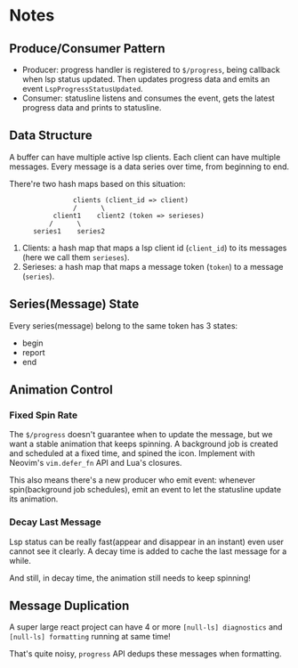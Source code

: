 # Notes

## Produce/Consumer Pattern

- Producer: progress handler is registered to `$/progress`, being callback when lsp status updated. Then updates progress data and emits an event `LspProgressStatusUpdated`.
- Consumer: statusline listens and consumes the event, gets the latest progress data and prints to statusline.

## Data Structure

A buffer can have multiple active lsp clients. Each client can have multiple messages. Every message is a data series over time, from beginning to end.

There're two hash maps based on this situation:

```
                clients (client_id => client)
                /      \
           client1    client2 (token => serieses)
          /      \
      series1    series2
```

1. Clients: a hash map that maps a lsp client id (`client_id`) to its messages (here we call them `serieses`).
2. Serieses: a hash map that maps a message token (`token`) to a message (`series`).

## Series(Message) State

Every series(message) belong to the same token has 3 states:

- begin
- report
- end

## Animation Control

### Fixed Spin Rate

The `$/progress` doesn't guarantee when to update the message, but we want a stable animation that keeps spinning. A background job is created and scheduled at a fixed time, and spined the icon. Implement with Neovim's `vim.defer_fn` API and Lua's closures.

This also means there's a new producer who emit event: whenever spin(background job schedules), emit an event to let the statusline update its animation.

### Decay Last Message

Lsp status can be really fast(appear and disappear in an instant) even user cannot see it clearly. A decay time is added to cache the last message for a while.

And still, in decay time, the animation still needs to keep spinning!

## Message Duplication

A super large react project can have 4 or more `[null-ls] diagnostics` and `[null-ls] formatting` running at same time!

That's quite noisy, `progress` API dedups these messages when formatting.

